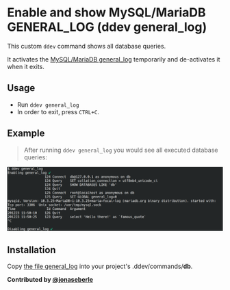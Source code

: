 # Enable and show MySQL/MariaDB GENERAL_LOG (ddev general_log)

This custom `ddev` command shows all database queries.

It activates the [MySQL/MariaDB general_log](https://dev.mysql.com/doc/refman/8.0/en/query-log.html) temporarily and de-activates it when it exits.

## Usage

* Run `ddev general_log`
* In order to exit, press `CTRL+C`.

## Example

> After running `ddev general_log` you would see all executed database queries:

![dump-db](general_log-usage.png)

## Installation

Copy [the file general_log](general_log) into your project's .ddev/commands/**db**.


**Contributed by [@jonaseberle](https://github.com/jonaseberle)**
